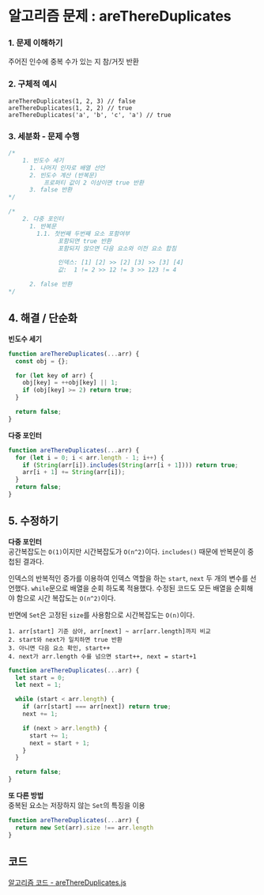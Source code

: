 # 알고리즘 문제 : areThereDuplicates

### 1. 문제 이해하기
주어진 인수에 중복 수가 있는 지 참/거짓 반환

### 2. 구체적 예시
```
areThereDuplicates(1, 2, 3) // false
areThereDuplicates(1, 2, 2) // true 
areThereDuplicates('a', 'b', 'c', 'a') // true 
```

### 3. 세분화 - 문제 수행
```javascript
/*
    1. 빈도수 세기
      1. 나머지 인자로 배열 선언
      2. 빈도수 계산 (반복문)
          프로퍼티 값이 2 이상이면 true 반환
      3. false 반환
*/

/*
    2. 다중 포인터 
      1. 반복문
        1.1. 첫번째 두번째 요소 포함여부           
              포함되면 true 반환
              포함되지 않으면 다음 요소와 이전 요소 합침

              인덱스: [1] [2] >> [2] [3] >> [3] [4]
              값:  1 != 2 >> 12 != 3 >> 123 != 4 

      2. false 반환
*/

```

## 4. 해결 / 단순화
**빈도수 세기**
```javascript
function areThereDuplicates(...arr) {
  const obj = {};

  for (let key of arr) {
    obj[key] = ++obj[key] || 1;
    if (obj[key] >= 2) return true;
  }

  return false;
}
```

**다중 포인터**
```javascript
function areThereDuplicates(...arr) {
  for (let i = 0; i < arr.length - 1; i++) {
    if (String(arr[i]).includes(String(arr[i + 1]))) return true;
    arr[i + 1] += String(arr[i]);
  }
  return false;
}
```

## 5. 수정하기
**다중 포인터**   
공간복잡도는 `O(1)`이지만 시간복잡도가 `O(n^2)`이다. `includes()` 때문에 반복문이 중첩된 결과다.    

인덱스의 반복적인 증가를 이용하여 인덱스 역할을 하는 `start`, `next` 두 개의 변수를 선언했다. `while`문으로 배열을 순회 하도록 적용했다. 수정된 코드도 모든 배열을 순회해야 함으로 시간 복잡도는 `O(n^2)`이다.   

반면에 `Set`은 고정된 `size`를 사용함으로 시간복잡도는 `O(n)`이다.

```
1. arr[start] 기준 삼아, arr[next] ~ arr[arr.length]까지 비교
2. start와 next가 일치하면 true 반환    
3. 아니면 다음 요소 확인, start++
4. next가 arr.length 수를 넘으면 start++, next = start+1
```

```javascript
function areThereDuplicates(...arr) {
  let start = 0;
  let next = 1;

  while (start < arr.length) {
    if (arr[start] === arr[next]) return true;
    next += 1;

    if (next > arr.length) {
      start += 1;
      next = start + 1;
    }
  }

  return false;
}
```

**또 다른 방법**    
중복된 요소는 저장하지 않는 `Set`의 특징을 이용
```javaScript
function areThereDuplicates(...arr) {
  return new Set(arr).size !== arr.length
}
```

## 코드
[알고리즘 코드 - areThereDuplicates.js](../../algorithm/problem/areThereDuplicates.js)
